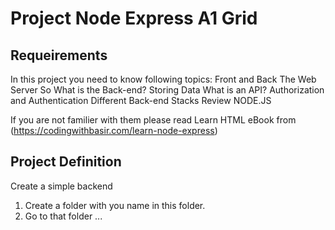 # Project Node Express A1 Grid

## Requeirements
In this project you need to know following topics:
Front and Back The Web Server So What is the Back-end? Storing Data What is an API? Authorization and Authentication Different Back-end Stacks Review NODE.JS

If you are not familier with them please read Learn HTML eBook from (https://codingwithbasir.com/learn-node-express)

## Project Definition
Create a simple backend
1. Create a folder with you name in this folder.
2. Go to that folder
...

